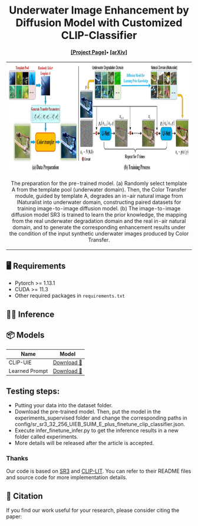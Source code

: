 <div align="center">

<h1>Underwater Image Enhancement by Diffusion Model with Customized CLIP-Classifier</h1>
<div>
    <h4 align="center">
        <a href="https://oucvisiongroup.github.io/CLIP-UIE.html/" target='_blank'>[Project Page]</a>•
        <a href="" target='_blank'>[arXiv]</a> 
    </h4>
</div>

<table>
    <tr>
        <td><center><img src="images/overflow.jpg" height="300">
            
The preparation for the pre-trained model. (a) Randomly select template A from the template pool (underwater domain). Then,  the Color Transfer module, guided by template A, degrades an in-air natural image from INaturalist into underwater domain, constructing paired datasets for training image-to-image diffusion model. (b) The image-to-image diffusion model SR3 is trained to learn the prior knowledge, the mapping from the real underwater degradation domain and the real in-air natural domain, and to generate the corresponding enhancement results under the condition of the input synthetic underwater images produced by Color Transfer.
          </center></td>
</tr>
</table>
</div>

## :desktop_computer: Requirements

- Pytorch >= 1.13.1
- CUDA >= 11.3
- Other required packages in `requirements.txt`
## :running_woman: Inference
## 📦 Models

| Name                       |  Model                       |
|----------------------------|--------------------------------------|
| CLIP-UIE | [Download 🔗](https://drive.google.com/drive/folders/190-6QlKtPKBcG1fxSlXLMKop2exzgGkM?usp=sharing)|
| Learned Prompt | [Download 🔗](https://drive.google.com/drive/folders/1mnvp0sEFbSPCbSqlG-ETYSzmCO-cLTRg?usp=sharing)|

## Testing steps:
- Putting your data into the dataset folder. 
- Download the pre-trained model. Then, put the model in the experiments_supervised folder and change the corresponding paths in config/sr_sr3_32_256_UIEB_SUIM_E_plus_finetune_clip_classifier.json.
- Execute infer_finetune_infer.py to get the inference results in a new folder called experiments.
- More details will be released after the article is accepted.

### Thanks
Our code is based on [SR3](https://github.com/Janspiry/Image-Super-Resolution-via-Iterative-Refinement/tree/master) and [CLIP-LIT](https://github.com/ZhexinLiang/CLIP-LIT). You can refer to their README files and source code for more implementation details. 

## :love_you_gesture: Citation
If you find our work useful for your research, please consider citing the paper:

